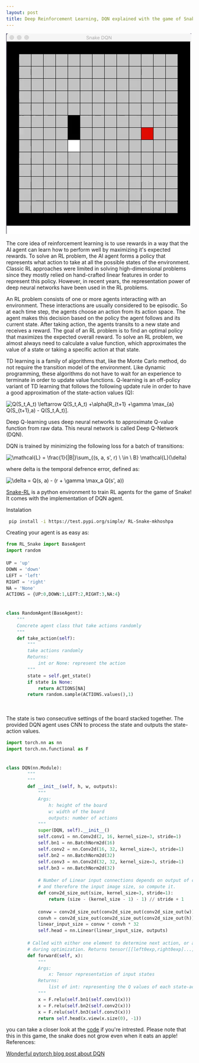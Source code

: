 ```yaml
---
layout: post
title: Deep Reinforcement Learning, DQN explained with the game of Snake.
---
```


!["Snake Img"](../images/snake.gif?style=centerme) 



The core idea of reinforcement learning is to use rewards in a way that the AI agent can learn how to perform well by maximizing it's expected rewards. To solve an RL problem, the AI agent forms a policy that represents what action to take at all the possible states of the environment.
Classic RL approaches were limited in solving high-dimensional problems since they mostly relied on hand-crafted linear features in order to represent this policy. However, in recent years, the representation power of deep neural networks have been used in the RL problems.


An RL problem consists of one or more agents interacting with an environment. These interactions are usually considered to be episodic. So at each time step, the agents choose an action from its action space. The agent makes this decision based on the policy the agent follows and its current state. After taking action, the agents transits to a new state and receives a reward. The goal of an RL problem is to find an optimal policy that maximizes the expected overall reward. To solve an RL problem, we almost always need to calculate a value function, which approximates the value of a state or taking a specific action at that state.


TD learning is a family of algorithms that, like the Monte Carlo method, do not require the transition model of the environment. Like dynamic programming, these algorithms do not have to wait for an experience to terminate in order to update value functions. Q-learning is an off-policy variant of TD learning that follows the following update rule in order to have a good approximation of the state-action values (Q):


<img src="https://tex.s2cms.ru/svg/Q(S_t%2CA_t)%20%5Cleftarrow%20Q(S_t%2CA_t)%20%2B%5Calpha%5BR_%7Bt%2B1%7D%20%2B%5Cgamma%20%5Cmax_%7Ba%7D%20Q(S_%7Bt%2B1%7D%2Ca)%20-%20Q(S_t%2CA_t)%5D." alt="Q(S_t,A_t) \leftarrow Q(S_t,A_t) +\alpha[R_{t+1} +\gamma \max_{a} Q(S_{t+1},a) - Q(S_t,A_t)]." />




Deep Q-learning uses deep neural networks to approximate Q-value function from raw data. This neural network is called Deep Q-Network (DQN).

DQN is trained by minimizing the following loss for a batch of transitions:


<img src="https://tex.s2cms.ru/svg/%5Cmathcal%7BL%7D%20%3D%20%5Cfrac%7B1%7D%7B%7CB%7C%7D%5Csum_%7B(s%2C%20a%2C%20s'%2C%20r)%20%5C%20%5Cin%20%5C%20B%7D%20%5Cmathcal%7BL%7D(%5Cdelta)" alt="\mathcal{L} = \frac{1}{|B|}\sum_{(s, a, s', r) \ \in \ B} \mathcal{L}(\delta)" />

where delta is the temporal defrence error, defined as:

<img src="https://tex.s2cms.ru/svg/%5Cdelta%20%3D%20Q(s%2C%20a)%20-%20(r%20%2B%20%5Cgamma%20%5Cmax_a%20Q(s'%2C%20a))%20" alt="\delta = Q(s, a) - (r + \gamma \max_a Q(s', a)) " />

[Snake-RL](https://github.com/mkhoshpa/Snake-RL) is a python environment to train RL agents for the game of Snake! It comes with the implementation of DQN agent.

Instalation
```bash
 pip install -i https://test.pypi.org/simple/ RL-Snake-mkhoshpa

```
Creating your agent is as easy as:
```python
from RL_Snake import BaseAgent
import random

UP = 'up'
DOWN = 'down'
LEFT = 'left'
RIGHT = 'right'
NA = 'None'
ACTIONS = {UP:0,DOWN:1,LEFT:2,RIGHT:3,NA:4}


class RandomAgent(BaseAgent):
    """
    Concrete agent class that take actions randomly
    """
    def take_action(self):
        """
        take actions randomly
        Returns:
            int or None: represent the action
        """
        state = self.get_state()
        if state is None:
            return ACTIONS[NA]
        return random.sample(ACTIONS.values(),1)
        
        
```
The state is two consecutive settings of the board stacked together.
The provided DQN agent uses CNN to process the state and outputs the state-action values.
```python
import torch.nn as nn
import torch.nn.functional as F


class DQN(nn.Module):
        """
        """
        def __init__(self, h, w, outputs):
            """
            Args:
                h: height of the board
                w: width of the board
                outputs: number of actions
            """
            super(DQN, self).__init__()
            self.conv1 = nn.Conv2d(2, 16, kernel_size=3, stride=1)
            self.bn1 = nn.BatchNorm2d(16)
            self.conv2 = nn.Conv2d(16, 32, kernel_size=3, stride=1)
            self.bn2 = nn.BatchNorm2d(32)
            self.conv3 = nn.Conv2d(32, 32, kernel_size=3, stride=1)
            self.bn3 = nn.BatchNorm2d(32)

            # Number of Linear input connections depends on output of conv2d layers
            # and therefore the input image size, so compute it.
            def conv2d_size_out(size, kernel_size=3, stride=1):
                return (size - (kernel_size - 1) - 1) // stride + 1

            convw = conv2d_size_out(conv2d_size_out(conv2d_size_out(w)))
            convh = conv2d_size_out(conv2d_size_out(conv2d_size_out(h)))
            linear_input_size = convw * convh * 32
            self.head = nn.Linear(linear_input_size, outputs)

        # Called with either one element to determine next action, or a batch
        # during optimization. Returns tensor([[left0exp,right0exp]...]).
        def forward(self, x):
            """
            Args:
                x: Tensor representation of input states
            Returns:
                list of int: representing the Q values of each state-action pair
            """
            x = F.relu(self.bn1(self.conv1(x)))
            x = F.relu(self.bn2(self.conv2(x)))
            x = F.relu(self.bn3(self.conv3(x)))
            return self.head(x.view(x.size(0), -1))
```
you can take a closer look at the [code](https://github.com/mkhoshpa/Snake-RL) if you're intrested.
Please note that this in this game, the snake does not grow even when it eats an apple!
References: 

[ Wonderful pytorch blog post about DQN](https://pytorch.org/tutorials/intermediate/reinforcement_q_learning.html)
